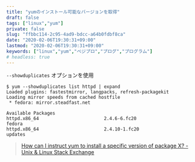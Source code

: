 ```yaml
---
title: "yumのインストール可能なバージョンを取得"
draft: false
tags: ["linux","yum"]
private: false
slug: "ffbbc114-2c95-4ad9-bdcc-a64b0fdbf8ca"
date: "2020-02-06T19:30:31+09:00"
lastmod: "2020-02-06T19:30:31+09:00"
keywords: ["linux","yum","ベジプロ","プログ","プログラム"]
# headless: true
---
```


`--showduplicates` オプションを使用

```
$ yum --showduplicates list httpd | expand
Loaded plugins: fastestmirror, langpacks, refresh-packagekit
Loading mirror speeds from cached hostfile
 * fedora: mirror.steadfast.net

Available Packages
httpd.x86_64                        2.4.6-6.fc20                         fedora 
httpd.x86_64                        2.4.10-1.fc20                        updates
```

> [How can I instruct yum to install a specific version of package X? - Unix & Linux Stack Exchange](https://unix.stackexchange.com/questions/151689/how-can-i-instruct-yum-to-install-a-specific-version-of-package-x)
